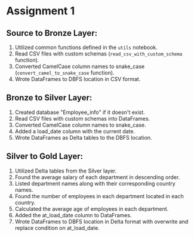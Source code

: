 # Assignment 1 

## Source to Bronze Layer:
1. Utilized common functions defined in the `utils` notebook.
2. Read CSV files with custom schemas (`read_csv_with_custom_schema` function).
3. Converted CamelCase column names to snake_case (`convert_camel_to_snake_case` function).
4. Wrote DataFrames to DBFS location in CSV format.

## Bronze to Silver Layer:
1. Created database "Employee_info" if it doesn't exist.
2. Read CSV files with custom schemas into DataFrames.
3. Converted CamelCase column names to snake_case.
4. Added a load_date column with the current date.
5. Wrote DataFrames as Delta tables to the DBFS location.

## Silver to Gold Layer:
1. Utilized Delta tables from the Silver layer.
2. Found the average salary of each department in descending order.
3. Listed department names along with their corresponding country names.
4. Found the number of employees in each department located in each country.
5. Calculated the average age of employees in each department.
6. Added the at_load_date column to DataFrames.
7. Wrote DataFrames to DBFS location in Delta format with overwrite and replace condition on at_load_date.



